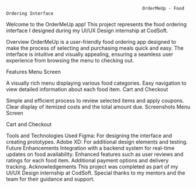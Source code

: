                                                         OrderMeUp - Food Ordering Interface
Welcome to the OrderMeUp app! This project represents the food ordering interface I designed during my UI/UX Design internship at CodSoft.

Overview
OrderMeUp is a user-friendly food ordering app designed to make the process of selecting and purchasing meals quick and easy. The interface is intuitive and visually appealing, ensuring a seamless user experience from browsing the menu to checking out.

Features
Menu Screen

A visually rich menu displaying various food categories.
Easy navigation to view detailed information about each food item.
Cart and Checkout

Simple and efficient process to review selected items and apply coupons.
Clear display of itemized costs and the total amount due.
Screenshots
Menu Screen

Cart and Checkout

Tools and Technologies Used
Figma: For designing the interface and creating prototypes.
Adobe XD: For additional design elements and testing.
Future Enhancements
Integration with a backend system for real-time updates on food availability.
Enhanced features such as user reviews and ratings for each food item.
Additional payment options and delivery tracking.
Acknowledgements
This project was completed as part of my UI/UX Design internship at CodSoft. Special thanks to my mentors and the team for their guidance and support.

